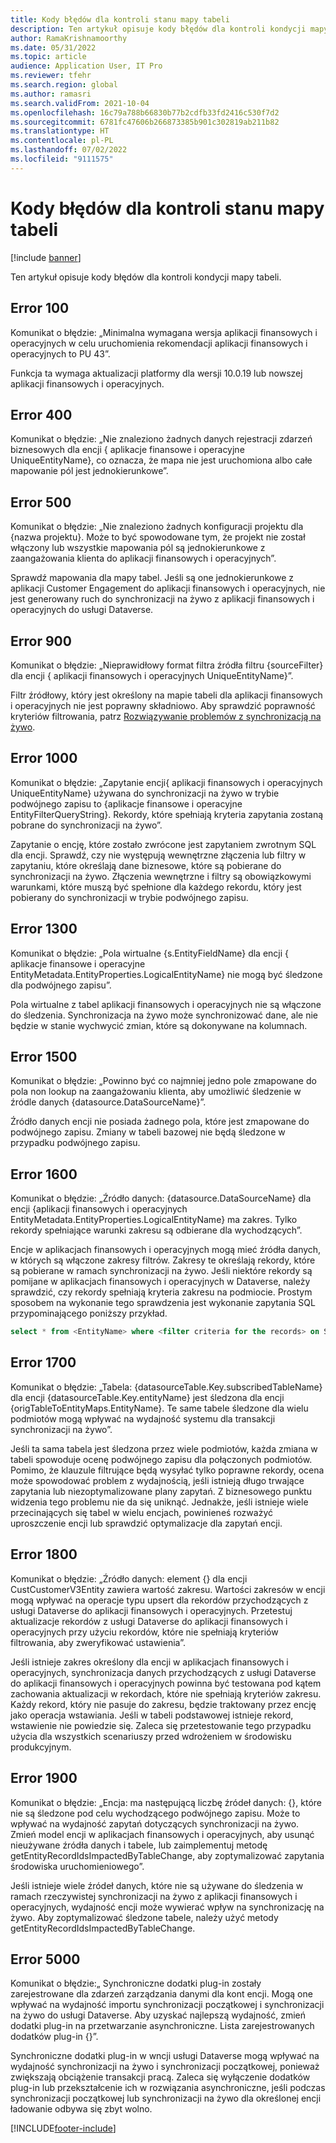 ```yaml
---
title: Kody błędów dla kontroli stanu mapy tabeli
description: Ten artykuł opisuje kody błędów dla kontroli kondycji mapy tabeli.
author: RamaKrishnamoorthy
ms.date: 05/31/2022
ms.topic: article
audience: Application User, IT Pro
ms.reviewer: tfehr
ms.search.region: global
ms.author: ramasri
ms.search.validFrom: 2021-10-04
ms.openlocfilehash: 16c79a788b66830b77b2cdfb33fd2416c530f7d2
ms.sourcegitcommit: 6781fc47606b266873385b901c302819ab211b82
ms.translationtype: HT
ms.contentlocale: pl-PL
ms.lasthandoff: 07/02/2022
ms.locfileid: "9111575"
---
```

# <a name="errors-codes-for-the-table-map-health-check"></a>Kody błędów dla kontroli stanu mapy tabeli

[!include [banner](../../includes/banner.md)]



Ten artykuł opisuje kody błędów dla kontroli kondycji mapy tabeli.

## <a name="error-100"></a>Error 100

Komunikat o błędzie: „Minimalna wymagana wersja aplikacji finansowych i operacyjnych w celu uruchomienia rekomendacji aplikacji finansowych i operacyjnych to PU 43”.

Funkcja ta wymaga aktualizacji platformy dla wersji 10.0.19 lub nowszej aplikacji finansowych i operacyjnych.

## <a name="error-400"></a>Error 400

Komunikat o błędzie: „Nie znaleziono żadnych danych rejestracji zdarzeń biznesowych dla encji \{ aplikacje finansowe i operacyjne UniqueEntityName\}, co oznacza, że mapa nie jest uruchomiona albo całe mapowanie pól jest jednokierunkowe”.

## <a name="error-500"></a>Error 500

Komunikat o błędzie: „Nie znaleziono żadnych konfiguracji projektu dla \{nazwa projektu\}. Może to być spowodowane tym, że projekt nie został włączony lub wszystkie mapowania pól są jednokierunkowe z zaangażowania klienta do aplikacji finansowych i operacyjnych”.

Sprawdź mapowania dla mapy tabel. Jeśli są one jednokierunkowe z aplikacji Customer Engagement do aplikacji finansowych i operacyjnych, nie jest generowany ruch do synchronizacji na żywo z aplikacji finansowych i operacyjnych do usługi Dataverse.

## <a name="error-900"></a>Error 900

Komunikat o błędzie: „Nieprawidłowy format filtra źródła filtru \{sourceFilter\} dla encji \{ aplikacji finansowych i operacyjnych UniqueEntityName\}”.

Filtr źródłowy, który jest określony na mapie tabeli dla aplikacji finansowych i operacyjnych nie jest poprawny składniowo. Aby sprawdzić poprawność kryteriów filtrowania, patrz [Rozwiązywanie problemów z synchronizacją na żywo](dual-write-troubleshooting-live-sync.md#live-synchronization-issues-that-are-caused-by-incorrect-query-filter-syntax-on-the-dual-write-maps).

## <a name="error-1000"></a>Error 1000

Komunikat o błędzie: „Zapytanie encji\{ aplikacji finansowych i operacyjnych UniqueEntityName\} używana do synchronizacji na żywo w trybie podwójnego zapisu to \{aplikacje finansowe i operacyjne EntityFilterQueryString\}. Rekordy, które spełniają kryteria zapytania zostaną pobrane do synchronizacji na żywo”.

Zapytanie o encję, które zostało zwrócone jest zapytaniem zwrotnym SQL dla encji. Sprawdź, czy nie występują wewnętrzne złączenia lub filtry w zapytaniu, które określają dane biznesowe, które są pobierane do synchronizacji na żywo. Złączenia wewnętrzne i filtry są obowiązkowymi warunkami, które muszą być spełnione dla każdego rekordu, który jest pobierany do synchronizacji w trybie podwójnego zapisu.

## <a name="error-1300"></a>Error 1300

Komunikat o błędzie: „Pola wirtualne \{s.EntityFieldName\} dla encji \{ aplikacje finansowe i operacyjne EntityMetadata.EntityProperties.LogicalEntityName\} nie mogą być śledzone dla podwójnego zapisu”.

Pola wirtualne z tabel aplikacji finansowych i operacyjnych nie są włączone do śledzenia. Synchronizacja na żywo może synchronizować dane, ale nie będzie w stanie wychwycić zmian, które są dokonywane na kolumnach.

## <a name="error-1500"></a>Error 1500

Komunikat o błędzie: „Powinno być co najmniej jedno pole zmapowane do pola non lookup na zaangażowaniu klienta, aby umożliwić śledzenie w źródle danych \{datasource.DataSourceName\}”.

Źródło danych encji nie posiada żadnego pola, które jest zmapowane do podwójnego zapisu. Zmiany w tabeli bazowej nie będą śledzone w przypadku podwójnego zapisu.

## <a name="error-1600"></a>Error 1600

Komunikat o błędzie: „Źródło danych: \{datasource.DataSourceName\} dla encji \{aplikacji finansowych i operacyjnych EntityMetadata.EntityProperties.LogicalEntityName\} ma zakres. Tylko rekordy spełniające warunki zakresu są odbierane dla wychodzących”.

Encje w aplikacjach finansowych i operacyjnych mogą mieć źródła danych, w których są włączone zakresy filtrów. Zakresy te określają rekordy, które są pobierane w ramach synchronizacji na żywo. Jeśli niektóre rekordy są pomijane w aplikacjach finansowych i operacyjnych w Dataverse, należy sprawdzić, czy rekordy spełniają kryteria zakresu na podmiocie. Prostym sposobem na wykonanie tego sprawdzenia jest wykonanie zapytania SQL przypominającego poniższy przykład.

```sql
select * from <EntityName> where <filter criteria for the records> on SQL.
```

## <a name="error-1700"></a>Error 1700

Komunikat o błędzie: „Tabela: \{datasourceTable.Key.subscribedTableName\} dla encji \{datasourceTable.Key.entityName\} jest śledzona dla encji \{origTableToEntityMaps.EntityName\}. Te same tabele śledzone dla wielu podmiotów mogą wpływać na wydajność systemu dla transakcji synchronizacji na żywo”.

Jeśli ta sama tabela jest śledzona przez wiele podmiotów, każda zmiana w tabeli spowoduje ocenę podwójnego zapisu dla połączonych podmiotów. Pomimo, że klauzule filtrujące będą wysyłać tylko poprawne rekordy, ocena może spowodować problem z wydajnością, jeśli istnieją długo trwające zapytania lub niezoptymalizowane plany zapytań. Z biznesowego punktu widzenia tego problemu nie da się uniknąć. Jednakże, jeśli istnieje wiele przecinających się tabel w wielu encjach, powinieneś rozważyć uproszczenie encji lub sprawdzić optymalizacje dla zapytań encji.

## <a name="error-1800"></a>Error 1800
Komunikat o błędzie: „Źródło danych: element {} dla encji CustCustomerV3Entity zawiera wartość zakresu. Wartości zakresów w encji mogą wpływać na operacje typu upsert dla rekordów przychodzących z usługi Dataverse do aplikacji finansowych i operacyjnych. Przetestuj aktualizacje rekordów z usługi Dataverse do aplikacji finansowych i operacyjnych przy użyciu rekordów, które nie spełniają kryteriów filtrowania, aby zweryfikować ustawienia”.

Jeśli istnieje zakres określony dla encji w aplikacjach finansowych i operacyjnych, synchronizacja danych przychodzących z usługi Dataverse do aplikacji finansowych i operacyjnych powinna być testowana pod kątem zachowania aktualizacji w rekordach, które nie spełniają kryteriów zakresu. Każdy rekord, który nie pasuje do zakresu, będzie traktowany przez encję jako operacja wstawiania. Jeśli w tabeli podstawowej istnieje rekord, wstawienie nie powiedzie się. Zaleca się przetestowanie tego przypadku użycia dla wszystkich scenariuszy przed wdrożeniem w środowisku produkcyjnym.

## <a name="error-1900"></a>Error 1900
Komunikat o błędzie: „Encja: ma następującą liczbę źródeł danych: {}, które nie są śledzone pod celu wychodzącego podwójnego zapisu. Może to wpływać na wydajność zapytań dotyczących synchronizacji na żywo. Zmień model encji w aplikacjach finansowych i operacyjnych, aby usunąć nieużywane źródła danych i tabele, lub zaimplementuj metodę getEntityRecordIdsImpactedByTableChange, aby zoptymalizować zapytania środowiska uruchomieniowego”.

Jeśli istnieje wiele źródeł danych, które nie są używane do śledzenia w ramach rzeczywistej synchronizacji na żywo z aplikacji finansowych i operacyjnych, wydajność encji może wywierać wpływ na synchronizację na żywo. Aby zoptymalizować śledzone tabele, należy użyć metody getEntityRecordIdsImpactedByTableChange.

## <a name="error-5000"></a>Error 5000
Komunikat o błędzie:„ Synchroniczne dodatki plug-in zostały zarejestrowane dla zdarzeń zarządzania danymi dla kont encji. Mogą one wpływać na wydajność importu synchronizacji początkowej i synchronizacji na żywo do usługi Dataverse. Aby uzyskać najlepszą wydajność, zmień dodatki plug-in na przetwarzanie asynchroniczne. Lista zarejestrowanych dodatków plug-in {}”.

Synchroniczne dodatki plug-in w wncji usługi Dataverse mogą wpływać na wydajność synchronizacji na żywo i synchronizacji początkowej, ponieważ zwiększają obciążenie transakcji pracą. Zaleca się wyłączenie dodatków plug-in lub przekształcenie ich w rozwiązania asynchroniczne, jeśli podczas synchronizacji początkowej lub synchronizacji na żywo dla określonej encji ładowanie odbywa się zbyt wolno.

[!INCLUDE[footer-include](../../../../includes/footer-banner.md)]

